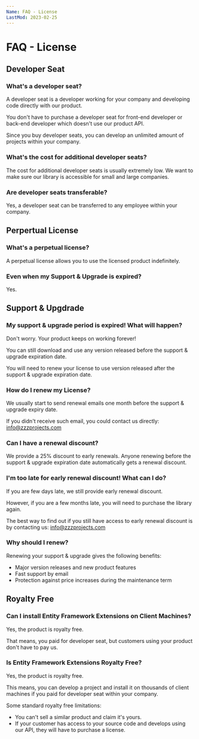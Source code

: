 ```yaml
---
Name: FAQ - License
LastMod: 2023-02-25
---
```


# FAQ - License

## Developer Seat

### What's a developer seat?
A developer seat is a developer working for your company and developing code directly with our product.

You don't have to purchase a developer seat for front-end developer or back-end developer which doesn't use our product API.

Since you buy developer seats, you can develop an unlimited amount of projects within your company.

### What's the cost for additional developer seats?
The cost for additional developer seats is usually extremely low. We want to make sure our library is accessible for small and large companies.

### Are developer seats transferable?
Yes, a developer seat can be transferred to any employee within your company.

## Perpertual License

### What's a perpetual license?
A perpetual license allows you to use the licensed product indefinitely.

### Even when my Support & Upgrade is expired?
Yes.

## Support & Upgdrade

### My support & upgrade period is expired! What will happen?
Don't worry. Your product keeps on working forever!

You can still download and use any version released before the support & upgrade expiration date.

You will need to renew your license to use version released after the support & upgrade expiration date.

### How do I renew my License?
We usually start to send renewal emails one month before the support & upgrade expiry date.

If you didn't receive such email, you could contact us directly: info@zzzprojects.com

### Can I have a renewal discount?
We provide a 25% discount to early renewals. Anyone renewing before the support & upgrade expiration date automatically gets a renewal discount.

### I'm too late for early renewal discount! What can I do?
If you are few days late, we still provide early renewal discount.

However, if you are a few months late, you will need to purchase the library again.

The best way to find out if you still have access to early renewal discount is by contacting us: info@zzzprojects.com

### Why should I renew?
Renewing your support & upgrade gives the following benefits:

- Major version releases and new product features
- Fast support by email
- Protection against price increases during the maintenance term

## Royalty Free

### Can I install Entity Framework Extensions on Client Machines?
Yes, the product is royalty free.

That means, you paid for developer seat, but customers using your product don't have to pay us.

### Is Entity Framework Extensions Royalty Free?
Yes, the product is royalty free.

This means, you can develop a project and install it on thousands of client machines if you paid for developer seat within your company.

Some standard royalty free limitations:

- You can't sell a similar product and claim it's yours.
- If your customer has access to your source code and develops using our API, they will have to purchase a license.
